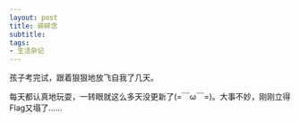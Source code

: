 ```yaml
---
layout: post
title: 碎碎念 
subtitle: 
tags:
- 生活杂记
---
```


孩子考完试，跟着狠狠地放飞自我了几天。

每天都认真地玩耍，一转眼就这么多天没更新了(=￣ω￣=)。大事不妙，刚刚立得Flag又塌了……


